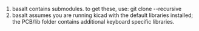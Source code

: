 1) basalt contains submodules.  to get these, use:  git clone <url> --recursive
2) basalt assumes you are running kicad with the default libraries installed; the PCB/lib folder contains additional keyboard specific libraries.
